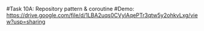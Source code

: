 #Task 10A: Repository pattern & coroutine
 #Demo: https://drive.google.com/file/d/1LBA2uqs0CVylAqePTr3qtw5y2ohkvLxg/view?usp=sharing

